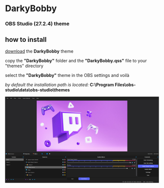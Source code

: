 # DarkyBobby
### OBS Studio (27.2.4) theme 

## how to install

[download](https://github.com/weezyjs/DarkyBobby/archive/refs/heads/main.zip) the **DarkyBobby** theme

copy the **"DarkyBobby"** folder and the **"DarkyBobby.qss"** file to your "themes" directory

select the **"DarkyBobby"** theme in the OBS settings and voilà

*by default the installation path is located:* **C:\Program Files\obs-studio\data\obs-studio\themes**

![Screenshot](./screenshot.PNG)
